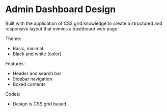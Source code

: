 # Admin Dashboard Design

Built with the application of CSS grid knowledge to create a structured and responsive layout that mimics a dashboard web page.

Theme: 
- Basic, minimal
- Black and white (color)

Features: 
- Header and search bar
- Sidebar navigation
- Boxed contents

Codes:
- Design is CSS grid based


